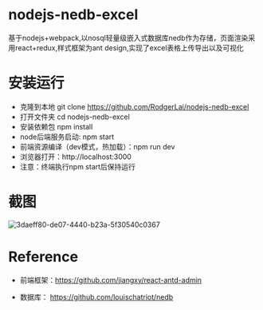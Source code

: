 # nodejs-nedb-excel
基于nodejs+webpack,以nosql轻量级嵌入式数据库nedb作为存储，页面渲染采用react+redux,样式框架为ant design,实现了excel表格上传导出以及可视化

# 安装运行

- 克隆到本地 git clone https://github.com/RodgerLai/nodejs-nedb-excel
- 打开文件夹 cd nodejs-nedb-excel
- 安装依赖包 npm install
- node后端服务启动: npm start
- 前端资源编译（dev模式，热加载）：npm run dev
- 浏览器打开：http://localhost:3000
- 注意：终端执行npm start后保持运行

# 截图
![3daeff80-de07-4440-b23a-5f30540c0367](https://user-images.githubusercontent.com/10798088/39104919-398b076e-46e5-11e8-83a4-82c5e023a535.png)

# Reference
- 前端框架：https://github.com/jiangxy/react-antd-admin

- 数据库：
https://github.com/louischatriot/nedb
